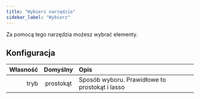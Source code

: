 ```yaml
---
title: "Wybierz narzędzie"
sidebar_label: "Wybierz"
---
```



Za pomocą tego narzędzia możesz wybrać elementy.

## Konfiguracja

| Własność | Domyślny  | Opis                                           |
| --------:|:---------:|:---------------------------------------------- |
|     tryb | prostokąt | Sposób wyboru. Prawidłowe to prostokąt i lasso |
